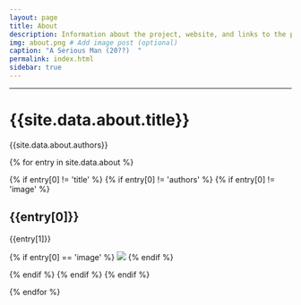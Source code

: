```yaml
---
layout: page
title: About
description: Information about the project, website, and links to the paper and SI
img: about.png # Add image post (optional)
caption: "A Serious Man (20??)  "
permalink: index.html
sidebar: true
---
```


---


# {{site.data.about.title}}
{{site.data.about.authors}}

{% for entry in site.data.about %}

{% if entry[0] != 'title' %}
{% if entry[0] != 'authors' %}
{% if entry[0] != 'image' %}
## {{entry[0]}}
{{entry[1]}}

{% if entry[0] == 'image' %}
<img src="{{site.url}}/{{site.baseurl}}/assets/img/{{site.data.about.image}}" >
{% endif %}

{% endif %}
{% endif %}
{% endif %}



{% endfor %}
